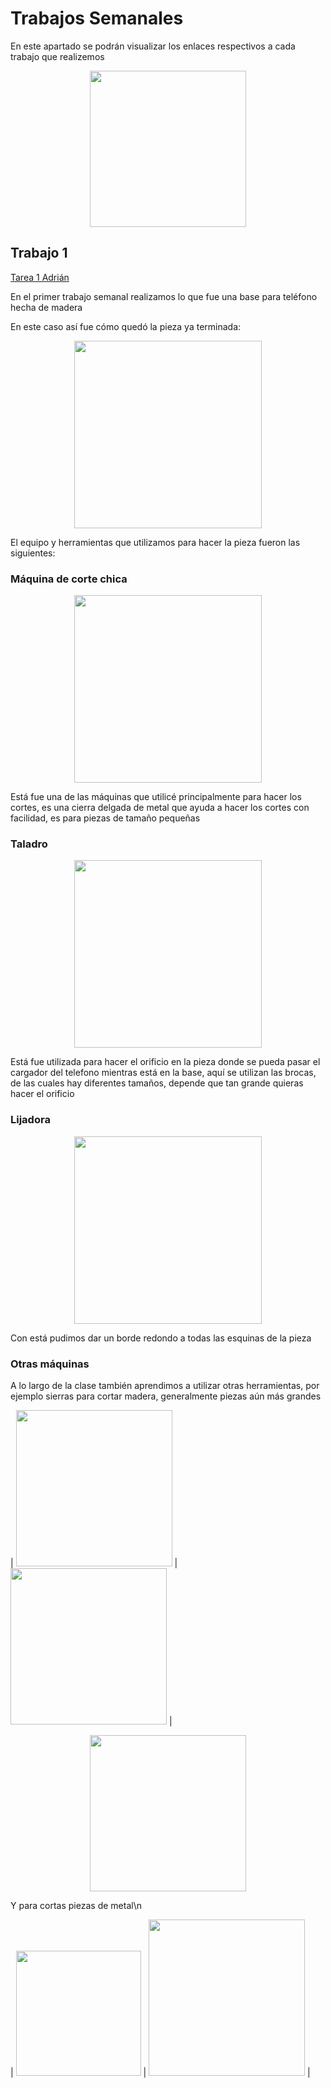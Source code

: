 # **Trabajos Semanales**

En este apartado se podrán visualizar los enlaces respectivos a cada trabajo que realizemos 

<p align="center">
    <img src="../imgs copy/semana.jpg" width="250">
</p>


## **Trabajo 1** 

<a href="../Syllabus/Tarea1.SLDPRT" target="_blank">Tarea 1 Adrián</a>

En el primer trabajo semanal realizamos lo que fue una base para teléfono hecha de madera

En este caso así fue cómo quedó la pieza ya terminada:

<p align="center">
    <img src="../Trabajo_1/Pieza.jpg" width="300">
</p>

El equipo y herramientas que utilizamos para hacer la pieza fueron las siguientes:

### **Máquina de corte chica**

<p align="center">
    <img src="../Trabajo_1/Maquina_corte.jpg" width="300">
</p>

Está fue una de las máquinas que utilicé principalmente para hacer los cortes, es una cierra delgada de metal que ayuda a hacer los cortes con facilidad, es para piezas de tamaño pequeñas

### **Taladro**

<p align="center">
    <img src="../Trabajo_1/Taladro.jpg" width="300">
</p>

Está fue utilizada para hacer el orificio en la pieza donde se pueda pasar el cargador del telefono mientras está en la base, aquí se utilizan las brocas, de las cuales hay diferentes tamaños, depende que tan grande quieras hacer el orificio

### **Lijadora** 

<p align="center">
    <img src="../Trabajo_1/Maquina_corte.jpg" width="300">
</p>

Con está pudimos dar un borde redondo a todas las esquinas de la pieza 

### **Otras máquinas**

A lo largo de la clase también aprendimos a utilizar otras herramientas, por ejemplo sierras para cortar madera, generalmente piezas aún más grandes

| <img src="../Trabajo_1/Corte_gde_preciso.jpg" width="250"> | <img src="../Trabajo_1/Sierra.jpg" width="250"> |
<p align="center">
    <img src="../Trabajo_1/Maquin_corte_gde.jpg" width="250">
</p>

Y para cortas piezas de metal\n

| <img src="../Trabajo_1/Sierra_met_2.jpg" width="200"> | <img src="../Trabajo_1/Sierra_metal.jpg" width="250"> |
